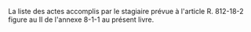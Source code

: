 La liste des actes accomplis par le stagiaire prévue à l'article R. 812-18-2 figure au II de l'annexe 8-1-1 au présent livre.

